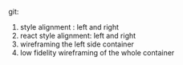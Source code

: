 git:

1. style alignment : left and right
2. react style alignment: left and right
3. wireframing the left side container
4. low fidelity wireframing of the whole container
